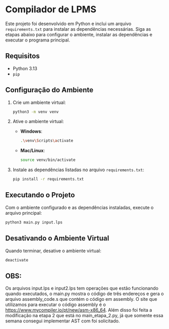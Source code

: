 # Compilador de LPMS

Este projeto foi desenvolvido em Python e inclui um arquivo `requirements.txt` para instalar as dependências necessárias. Siga as etapas abaixo para configurar o ambiente, instalar as dependências e executar o programa principal.

## Requisitos

- Python 3.13
- `pip`

## Configuração do Ambiente

1. Crie um ambiente virtual:
   ```bash
   python3 -m venv venv
   ```

2. Ative o ambiente virtual:
   - **Windows**:
     ```bash
     .\venv\Scripts\activate
     ```
   - **Mac/Linux**:
     ```bash
     source venv/bin/activate
     ```

3. Instale as dependências listadas no arquivo `requirements.txt`:
   ```bash
   pip install -r requirements.txt
   ```

## Executando o Projeto

Com o ambiente configurado e as dependências instaladas, execute o arquivo principal:

```bash
python3 main.py input.lps
```

## Desativando o Ambiente Virtual

Quando terminar, desative o ambiente virtual:

```bash
deactivate
```

## OBS:

Os arquivos input.lps e input2.lps tem operações que estão funcionando quando executados, o main.py mostra o código de três endereços e gera o arquivo assembly_code.s que contém o código em assembly. O site que utilizamos para executar o código assembly é o https://www.mycompiler.io/pt/new/asm-x86_64.
Além disso foi feita a modificação na etapa 2 que está no main_etapa_2.py, já que somente essa semana consegui implementar AST com foi solicitado.
